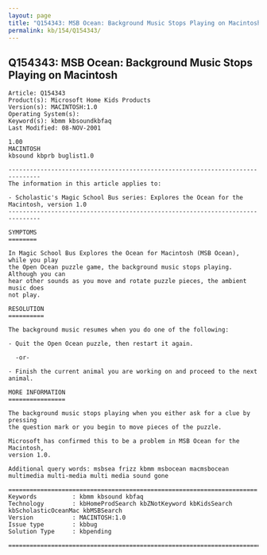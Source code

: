 ```yaml
---
layout: page
title: "Q154343: MSB Ocean: Background Music Stops Playing on Macintosh"
permalink: kb/154/Q154343/
---
```


## Q154343: MSB Ocean: Background Music Stops Playing on Macintosh

	Article: Q154343
	Product(s): Microsoft Home Kids Products
	Version(s): MACINTOSH:1.0
	Operating System(s): 
	Keyword(s): kbmm kbsoundkbfaq
	Last Modified: 08-NOV-2001
	
	1.00
	MACINTOSH
	kbsound kbprb buglist1.0
	
	-------------------------------------------------------------------------------
	The information in this article applies to:
	
	- Scholastic's Magic School Bus series: Explores the Ocean for the Macintosh, version 1.0 
	-------------------------------------------------------------------------------
	
	SYMPTOMS
	========
	
	In Magic School Bus Explores the Ocean for Macintosh (MSB Ocean), while you play
	the Open Ocean puzzle game, the background music stops playing. Although you can
	hear other sounds as you move and rotate puzzle pieces, the ambient music does
	not play.
	
	RESOLUTION
	==========
	
	The background music resumes when you do one of the following:
	
	- Quit the Open Ocean puzzle, then restart it again.
	
	  -or-
	
	- Finish the current animal you are working on and proceed to the next animal.
	
	MORE INFORMATION
	================
	
	The background music stops playing when you either ask for a clue by pressing
	the question mark or you begin to move pieces of the puzzle.
	
	Microsoft has confirmed this to be a problem in MSB Ocean for the Macintosh,
	version 1.0.
	
	Additional query words: msbsea frizz kbmm msbocean macmsbocean multimedia multi-media multi media sound gone
	
	======================================================================
	Keywords          : kbmm kbsound kbfaq
	Technology        : kbHomeProdSearch kbZNotKeyword kbKidsSearch kbScholasticOceanMac kbMSBSearch
	Version           : MACINTOSH:1.0
	Issue type        : kbbug
	Solution Type     : kbpending
	
	=============================================================================
	
